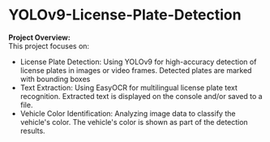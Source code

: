 # YOLOv9-License-Plate-Detection

**Project Overview:**  
This project focuses on:
- License Plate Detection: Using YOLOv9 for high-accuracy detection of license plates in images or video frames. Detected plates are marked with bounding boxes
- Text Extraction: Using EasyOCR for multilingual license plate text recognition. Extracted text is displayed on the console and/or saved to a file.
- Vehicle Color Identification: Analyzing image data to classify the vehicle's color. The vehicle's color is shown as part of the detection results.

